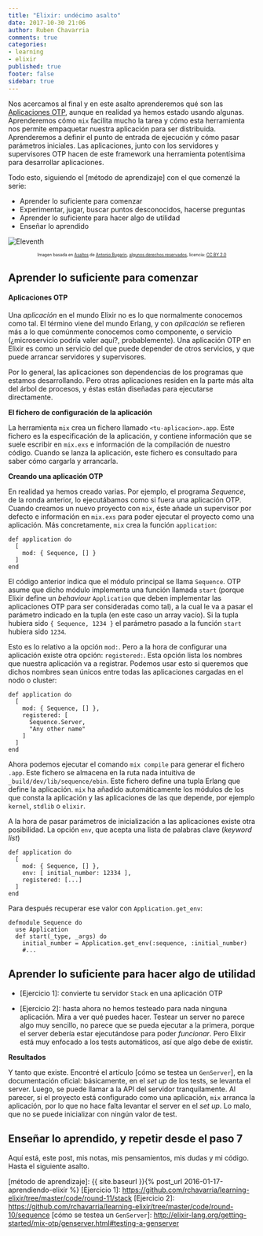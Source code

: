 ```yaml
---
title: "Elixir: undécimo asalto"
date: 2017-10-30 21:06
author: Ruben Chavarria
comments: true
categories: 
- learning
- elixir
published: true
footer: false
sidebar: true
---
```


Nos acercamos al final y en este asalto aprenderemos qué son las [Aplicaciones
OTP], aunque en realidad ya hemos estado usando algunas. Aprenderemos cómo
`mix` facilita mucho la tarea y cómo esta herramienta nos permite empaquetar
nuestra aplicación para ser distribuida. Aprenderemos a definir el punto de
entrada de ejecución y cómo pasar parámetros iniciales. Las aplicaciones, junto
con los servidores y supervisores OTP hacen de este framework una herramienta
potentísima para desarrollar aplicaciones.

Todo esto, siguiendo el [método de aprendizaje] con el que comenzé la serie:

- Aprender lo suficiente para comenzar
- Experimentar, jugar, buscar puntos desconocidos, hacerse preguntas
- Aprender lo suficiente para hacer algo de utilidad
- Enseñar lo aprendido

![Eleventh](/images/2017/fingers.jpg)

<div style="text-align: center">
  <span style="font-size: 60%">
Imagen basada en <a href="https://flic.kr/p/9cXZUG">Asaltos</a> de <a href="https://www.flickr.com/photos/antoniobugarin/">Antonio Bugarin</a>, <a href="https://creativecommons.org/licenses/by/2.0/">algunos derechos reservados</a>, licencia: <a href="https://creativecommons.org/licenses/by/2.0/">CC BY 2.0</a>
  </span>
</div>

<!-- more -->

## Aprender lo suficiente para comenzar

#### Aplicaciones OTP

Una *aplicación* en el mundo Elixir no es lo que normalmente conocemos como
tal. El término viene del mundo Erlang, y con *aplicación* se refieren más a lo
que comúnmente conocemos como componente, o servicio (¿microservicio podría
valer aquí?, probablemente). Una aplicación OTP en Elixir es como un servicio
del que puede depender de otros servicios, y que puede arrancar servidores y
supervisores.

Por lo general, las aplicaciones son dependencias de los programas que estamos
desarrollando. Pero otras aplicaciones residen en la parte más alta del árbol
de procesos, y éstas están diseñadas para ejecutarse directamente.

**El fichero de configuración de la aplicación**

La herramienta `mix` crea un fichero llamado `<tu-aplicacion>.app`. Este
fichero es la especificación de la aplicación, y contiene información que se
suele escribir en `mix.exs` e información de la compilación de nuestro código.
Cuando se lanza la aplicación, este fichero es consultado para saber cómo
cargarla y arrancarla.

**Creando una aplicación OTP**

En realidad ya hemos creado varias. Por ejemplo, el programa *Sequence*, de la
ronda anterior, lo ejecutábamos como si fuera una aplicación OTP. Cuando
creamos un nuevo proyecto con `mix`, éste añade un supervisor por defecto e
información en `mix.exs` para poder ejecutar el proyecto como una aplicación.
Más concretamente, `mix` crea la función `application`:

```
def application do
  [
    mod: { Sequence, [] }
  ]
end
```

El código anterior indica que el módulo principal se llama `Sequence`. OTP
asume que dicho módulo implementa una función llamada `start` (porque Elixir
define un *behaviour* `Application` que deben implementar las aplicaciones OTP
para ser consideradas como tal), a la cual le va a pasar el parámetro indicado
en la tupla (en este caso un array vacío). Si la tupla hubiera sido `{
Sequence, 1234 }` el parámetro pasado a la función `start` hubiera sido `1234`.

Esto es lo relativo a la opción `mod:`. Pero a la hora de configurar una
aplicación existe otra opción: `registered:`. Esta opción lista los nombres que
nuestra aplicación va a registrar. Podemos usar esto si queremos que dichos
nombres sean únicos entre todas las aplicaciones cargadas en el nodo o cluster:

```
def application do
  [
    mod: { Sequence, [] },
    registered: [
      Sequence.Server,
      "Any other name"
    ]
  ]
end
```

Ahora podemos ejecutar el comando `mix compile` para generar el fichero `.app`.
Este fichero se almacena en la ruta nada intuitiva de
`_build/dev/lib/sequence/ebin`. Este fichero define una tupla Erlang que define
la aplicación. `mix` ha añadido automáticamente los módulos de los que consta
la aplicación y las aplicaciones de las que depende, por ejemplo `kernel`,
`stdlib` o `elixir`.

A la hora de pasar parámetros de inicialización a las aplicaciones existe otra
posibilidad. La opción `env`, que acepta una lista de palabras clave (*keyword
list*)

```
def application do
  [
    mod: { Sequence, [] },
    env: [ initial_number: 12334 ],
    registered: [...]
  ]
end
```

Para después recuperar ese valor con `Application.get_env`:

```
defmodule Sequence do
  use Application
  def start(_type, _args) do
    initial_number = Application.get_env(:sequence, :initial_number)
    #...
```

## Aprender lo suficiente para hacer algo de utilidad

- [Ejercicio 1]: convierte tu servidor `Stack` en una aplicación OTP

- [Ejercicio 2]: hasta ahora no hemos testeado para nada ninguna aplicación.
  Mira a ver qué puedes hacer. Testear un server no parece algo muy sencillo,
no parece que se pueda ejecutar a la primera, porque el server debería estar
ejecutándose para poder *funcionar*. Pero Elixir está muy enfocado a los tests
automáticos, así que algo debe de existir.

**Resultados**

Y tanto que existe. Encontré el artículo [cómo se testea un `GenServer`], en la
documentación oficial: básicamente, en el *set up* de los tests, se levanta el
server. Luego, se puede llamar a la API del servidor tranquilamente. Al
parecer, si el proyecto está configurado como una aplicación, `mix` arranca la
aplicación, por lo que no hace falta levantar el server en el *set up*. Lo
malo, que no se puede inicializar con ningún valor de test.

## Enseñar lo aprendido, y repetir desde el paso 7

Aquí está, este post, mis notas, mis pensamientos, mis dudas y mi código. Hasta
el siguiente asalto.

[Aplicaciones OTP]: https://elixir-lang.org/getting-started/mix-otp/supervisor-and-application.html
[Elixir]: http://elixir-lang.org/
[método de aprendizaje]: {{ site.baseurl }}{% post_url 2016-01-17-aprendiendo-elixir %}
[Ejercicio 1]: https://github.com/rchavarria/learning-elixir/tree/master/code/round-11/stack
[Ejercicio 2]: https://github.com/rchavarria/learning-elixir/tree/master/code/round-10/sequence
[cómo se testea un `GenServer`]: http://elixir-lang.org/getting-started/mix-otp/genserver.html#testing-a-genserver
